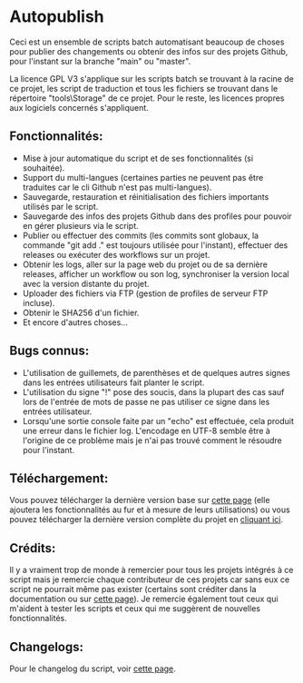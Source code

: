 # Autopublish

Ceci est un ensemble de scripts batch automatisant beaucoup de choses pour publier des changements ou obtenir des infos sur des projets Github, pour l'instant sur la branche "main" ou "master".

La licence GPL V3 s'applique sur les scripts batch se trouvant à la racine de ce projet, les script de traduction et tous les fichiers se trouvant dans le répertoire "tools\Storage" de ce projet. Pour le reste, les licences propres aux logiciels concernés s'appliquent.

## Fonctionnalités:

* Mise à jour automatique du script et de ses fonctionnalités (si souhaitée).
* Support du multi-langues (certaines parties ne peuvent pas être traduites car le cli Github n'est pas multi-langues).
* Sauvegarde, restauration et réinitialisation des fichiers importants utilisés par le script.
* Sauvegarde des infos des projets Github dans des profiles pour pouvoir en gérer plusieurs via le script.
* Publier ou effectuer des commits (les commits sont globaux, la commande "git add ." est toujours utilisée pour l'instant), effectuer des releases ou exécuter des workflows sur un projet.
* Obtenir les logs, aller sur la page web du projet ou de sa dernière releases, afficher un workflow ou son log, synchroniser la version local avec la version distante du projet.
* Uploader des fichiers via FTP (gestion de profiles de serveur FTP incluse).
* Obtenir le SHA256 d'un fichier.
* Et encore d'autres choses...

## Bugs connus:

* L'utilisation de guillemets, de parenthèses et de quelques autres signes dans les entrées utilisateurs fait planter le script.
* L'utilisation du signe "!" pose des soucis, dans la plupart des cas sauf lors de l'entrée de mots de passe ne pas utiliser ce signe dans les entrées utilisateur.
* Lorsqu'une sortie console faite par un "echo" est effectuée, cela produit une erreur dans le fichier log. L'encodage en UTF-8 semble être à l'origine de ce problème mais je n'ai pas trouvé comment le résoudre pour l'instant.

## Téléchargement:

Vous pouvez télécharger la dernière version base sur <a target="_blank" href="https://github.com/shadow2560/Autopublish/releases">cette page</a> (elle ajoutera les fonctionnalités au fur et à mesure de leurs utilisations) ou vous pouvez télécharger la dernière version complète du projet en <a href="https://github.com/shadow2560/Autopublish/archive/main.zip">cliquant ici</a>.

## Crédits:

Il y a vraiment trop de monde à remercier pour tous les projets intégrés à ce script mais je remercie chaque contributeur de ces projets car sans eux ce script ne pourrait même pas exister (certains sont créditer dans la documentation ou sur <a href="https://github.com/shadow2560/Autopublish/blob/main/credits.md">cette page</a>). Je remercie également tout ceux qui m'aident à tester les scripts et ceux qui me suggèrent de nouvelles fonctionnalités.

## Changelogs:

Pour le changelog du script, voir <a href="https://github.com/shadow2560/Autopublish/blob/main/changelog.md">cette page</a>.